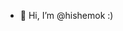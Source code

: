 - 👋 Hi, I’m @hishemok :)

<!---
hishemok/hishemok is a ✨ special ✨ repository because its `README.md` (this file) appears on your GitHub profile.
You can click the Preview link to take a look at your changes.
--->
